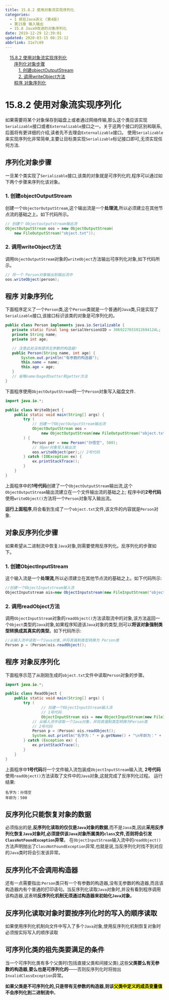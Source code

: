 ```yaml
---
title: 15.8.2 使用对象流实现序列化
categories: 
  - 1 疯狂Java讲义 (第4版)
  - 第15章 输入输出
  - 15.8 Java9改进的对象序列化
date: 2019-12-29 12:39:01
updated: 2020-03-15 08:15:12
abbrlink: 31e7c09
---
```

<div id='my_toc'><a href="/JavaReadingNotes/31e7c09/#15-8-2-使用对象流实现序列化" class="header_1">15.8.2 使用对象流实现序列化</a>&nbsp;<br><a href="/JavaReadingNotes/31e7c09/#序列化对象步骤" class="header_2">序列化对象步骤</a>&nbsp;<br><a href="/JavaReadingNotes/31e7c09/#1-创建objectOutputStream" class="header_3">1. 创建objectOutputStream</a>&nbsp;<br><a href="/JavaReadingNotes/31e7c09/#2-调用writeObject方法" class="header_3">2. 调用writeObject方法</a>&nbsp;<br><a href="/JavaReadingNotes/31e7c09/#程序-对象序列化" class="header_2">程序 对象序列化</a>&nbsp;<br></div>
<style>.header_1{margin-left: 1em;}.header_2{margin-left: 2em;}.header_3{margin-left: 3em;}.header_4{margin-left: 4em;}.header_5{margin-left: 5em;}.header_6{margin-left: 6em;}</style>
<!--more-->
<script>if (navigator.platform.search('arm')==-1){document.getElementById('my_toc').style.display = 'none';}var e,p = document.getElementsByTagName('p');while (p.length>0) {e = p[0];e.parentElement.removeChild(e);}</script>

<!--end-->
# 15.8.2 使用对象流实现序列化
如果需要将某个对象保存到磁盘上或者通过网络传输,那么这个类应该实现`Serializable`接口或者`Externalizable`接口之一。关于这两个接口的区别和联系,后面将有更详细的介绍,读者先不去理会`Externalizable`接口。
使用`Serializable`来实现序列化非常简单,主要让目标类实现`Serializable`标记接口即可,无须实现任何方法.

## 序列化对象步骤
一旦某个类实现了`Serializable`接口,该类的对象就是可序列化的,程序可以通过如下两个步骤来序列化该对象。

### 1. 创建objectOutputStream
创建一个`ObjectorOutputStream`,这个输出流是一个**处理流**,所以必须建立在其他节点流的基础之上。如下代码所示。
```java
// 创建个 Objectoutputstream输出流
ObjectOutputStream oos = new ObjectOutputStream(
    new FileOutputStream("object.txt"));
```
### 2. 调用writeObject方法
调用`ObjectOutputStream`对象的`writeObject`方法输出可序列化对象,如下代码所示。
```java
// 将一个 Person对象输出到输出流中
oos.writeObject(person);
```

## 程序 对象序列化
下面程序定义了一个`Person`类,这个`Person`类就是一个普通的`Java`类,只是实现了`Serializable`接口,该接口标识该类的对象是可序列化的。
 ```java
public class Person implements java.io.Serializable {
    private static final long serialVersionUID = 3069227031912694124L;
    private String name;
    private int age;

    // 注意此处没有提供无参数的构造器!
    public Person(String name, int age) {
        System.out.println("有参数的构造器");
        this.name = name;
        this.age = age;
    }
    // 省略name与age的setter和getter方法
}
```
下面程序使用`ObjectOutputStream`将一个`Person`对象写入磁盘文件.
```java
import java.io.*;

public class WriteObject {
    public static void main(String[] args) {
        try (
            // 创建一个ObjectOutputStream输出流
            ObjectOutputStream oos = 
                new ObjectOutputStream(new FileOutputStream("object.txt"))// 1号代码
        ) {
            Person per = new Person("孙悟空", 500);
            // 将per对象写入输出流
            oos.writeObject(per);// 2号代码
        } catch (IOException ex) {
            ex.printStackTrace();
        }
    }
}
```
上面程序中的**1号代码**创建了一个`ObjectOutputStream`输出流,这个`ObjectOutputStream`输出流建立在一个文件输出流的基础之上;
程序中的**2号代码**使用`writeObject()`方法将一个`Person`对象写入输出流。

**运行上面程序**,将会看到生成了一个`object.txt`文件,该文件的内容就是`Person`对象.

## 对象反序列化步骤
如果希望从二进制流中恢复`Java`对象,则需要使用反序列化。反序列化的步骤如下。
### 1. 创建ObjectInputStream
这个输入流是一个**处理流**,所以必须建立在其他节点流的基础之上。如下代码所示:
```java
//创建一个ObjectInputstream输入流
ObjectInputstream ois=new ObjectInputstream(new FileInputStream("object.txt"));
```
### 2. 调用readObject方法
调用`ObjectInputStream`对象的`readObject()`方法读取流中的对象,该方法返回一个`Object`类型的`Java`对象,如果程序知道该`Java`对象的类型,则可以**将该对象强制类型转换成其真实的类型**。如下代码所示:
```java
//从输入流中读取一个Java对象,并将其强制类型转换为 Person类
Person p = (Person)ois.readObject();
```

## 程序 对象反序列化
下面程序示范了从刚刚生成的`object.txt`文件中读取`Person`对象的步骤。
```java
import java.io.*;

public class ReadObject {
    public static void main(String[] args) {
        try (
                // 创建一个ObjectInputStream输入流
                // 1号代码
                ObjectInputStream ois = new ObjectInputStream(new FileInputStream("object.txt"))) {
            // 从输入流中读取一个Java对象，并将其强制类型转换为Person类
            // 2号代码
            Person p = (Person) ois.readObject();
            System.out.println("名字为：" + p.getName() + "\n年龄为：" + p.getAge());
        } catch (Exception ex) {
            ex.printStackTrace();
        }
    }
}
```
上面程序中**1号代码**将一个文件输入流包装成`ObjectInputStream`输入流,
**2号代码**使用`readObject()`方法读取了文件中的`Java`对象,这就完成了反序列化过程。
运行结果:
```
名字为：孙悟空
年龄为：500
```
## 反序列化只能恢复对象的数据
必须指出的是,**反序列化读取的仅仅是`Java`对象的数据**,而不是`Java`类,因此**采用反序列化恢复`Java`对象时,必须提供该`Java`对象所属类的`class`文件,否则将会引发`ClassNotFoundException`异常**。
在`ObjectInputStream`输入流中的`readObject()`方法声明抛出了`ClassNotFoundException`异常,也就是说,当反序列化时找不到对应的`Java`类时将会引发该异常。
## 反序列化不会调用构造器
还有一点需要指出:`Person`类只有一个有参数的构造器,没有无参数的构造器,而且该构造器内有个普通的打印语句。当反序列化读取`Java`对象时,并没有看到程序调用该构造器,这表明**反序列化机制无须通过构造器来初始化`Java`对象**。
## 反序列化读取对象时要按序列化时的写入的顺序读取
如果使用序列化机制向文件中写入了多个`Java`对象,使用反序列化机制恢复对象时必须按实际写入的顺序读取

## 可序列化类的祖先类要满足的条件
当一个可序列化类有多个父类时(包括直接父类和间接父类),这些**父类要么有无参数的构造器,要么也是可序列化的**——否则反序列化时将抛出`InvalidClassException`异常。

**如果父类是不可序列化的,只是带有无参数的构造器,则该<mark>父类中定义的成员变量值</mark>不会序列化到二进制流中**。
